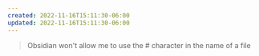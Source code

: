 ```yaml
---
created: 2022-11-16T15:11:30-06:00
updated: 2022-11-16T15:11:30-06:00
---
```

> Obsidian won't allow me to use the # character in the name of a file
